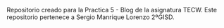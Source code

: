 Repositorio creado para la Practica 5 - Blog de la asignatura TECW. Este repositorio pertenece a Sergio Manrique Lorenzo 2ºGISD.
